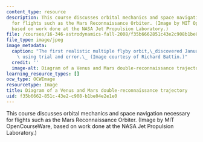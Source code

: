 ```yaml
---
content_type: resource
description: This course discusses orbital mechanics and space navigation necessary
  for flights such as the Mars Reconnaissance Orbiter. (Image by MIT OpenCourseWare,
  based on work done at the NASA Jet Propulsion Laboratory.)
file: /courses/16-346-astrodynamics-fall-2008/f35b6662851c43e2c908b1be04e2e1e0_16-346f08-th.jpg
file_type: image/jpeg
image_metadata:
  caption: "The first realistic multiple flyby orbit,\_discovered January 26, 1961\
    \ using trial and error.\_ (Image courtesy of Richard Battin.)"
  credit: ''
  image-alt: Diagram of a Venus and Mars double-reconnaissance trajectory.
learning_resource_types: []
ocw_type: OCWImage
resourcetype: Image
title: Diagram of a Venus and Mars double-reconnaissance trajectory
uid: f35b6662-851c-43e2-c908-b1be04e2e1e0
---
```

This course discusses orbital mechanics and space navigation necessary for flights such as the Mars Reconnaissance Orbiter. (Image by MIT OpenCourseWare, based on work done at the NASA Jet Propulsion Laboratory.)